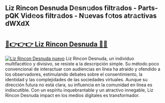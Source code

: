 ## Liz Rincon Desnuda D𝚎sn𝚞dos filtr𝚊dos - Parts-pQK Vid𝚎os filtr𝚊dos - N𝚞evas f𝚘tos atr𝚊ctivas dWXdX

# <h2><a href="http://mba3kb.tromn.icu/?c=Liz+Rincon+Desnuda">🔗👉👉👉 Liz Rincon Desnuda 🔗🔗</a></h2>

[![Liz Rincon Desnuda nuevo](https://i.imgur.com/pEAQMta.gif)](http://mba3kb.tromn.icu/?c=Liz+Rincon+Desnuda)
Liz Rincon Desnuda, un individuo multifacético y divisivo, se resiste a la descripción simple. Su método poco convencional de interactuar con audiencias en línea ha atraído y ofendido a los observadores, estimulando debates sobre el consentimiento, la identidad y las complejidades de las sociedades virtuales. Aunque su dirección futura no está clara, su influencia en la comunidad en línea es indiscutible. Con un espíritu inquebrantable y un atractivo innegable, Liz Rincon Desnuda impact en los medios digitales es transformador.
